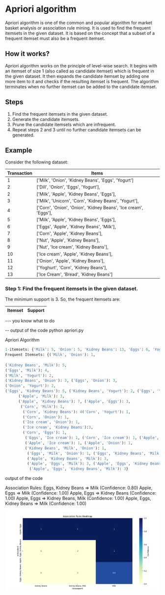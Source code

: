 # Apriori algorithm 
Apriori algorithm is one of the common and popular algorithm for market basket analysis or association rule mining. It is used to find the frequent itemsets in the given dataset. It is based on the concept that a subset of a frequent itemset must also be a frequent itemset.

## How it works?
Apriori algorithm works on the principle of level-wise search. It begins with an itemset of size 1 (also called as candidate itemset) which is frequent in the given dataset. It then expands the candidate itemset by adding one more item to it and checks if the resulting itemset is frequent. The algorithm terminates when no further itemset can be added to the candidate itemset.

## Steps
1. Find the frequent itemsets in the given dataset.
2. Generate the candidate itemsets.
3. Prune the candidate itemsets which are infrequent.
4. Repeat steps 2 and 3 until no further candidate itemsets can be generated.

## Example
Consider the following dataset:

| Transaction | Items |
| ----------- | ----- |
|1|['Milk', 'Onion', 'Kidney Beans', 'Eggs', 'Yogurt']|
|2|    ['Dill', 'Onion', 'Eggs', 'Yogurt'],|
 |2|   ['Milk', 'Apple', 'Kidney Beans', 'Eggs'],|
 |3|   ['Milk', 'Unicorn', 'Corn', 'Kidney Beans', 'Yogurt'],|
 |4|   ['Corn', 'Onion', 'Onion', 'Kidney Beans', 'Ice cream', 'Eggs'],|
 |5|   ['Milk', 'Apple', 'Kidney Beans', 'Eggs'],|
 |6|   ['Eggs', 'Apple', 'Kidney Beans', 'Milk'],|
 |7|   ['Corn', 'Apple', 'Kidney Beans'],|
 |8|   ['Nut', 'Apple', 'Kidney Beans'],|
 |9|   ['Nut', 'Ice cream', 'Kidney Beans'],|
 |10|   ['Ice cream', 'Apple', 'Kidney Beans'],|
 |11|   ['Onion', 'Apple', 'Kidney Beans'],|
 |12|   ['Yoghurt', 'Corn', 'Kidney Beans'],|
 |13|   ['Ice Cream', 'Bread', 'Kidney Beans']|


### Step 1: Find the frequent itemsets in the given dataset.
The minimum support is 3. So, the frequent itemsets are:

| Itemset | Support |
| ------- | ------- |
--- you know what to do 

-- output of the code
python apriori.py

Apriori Algorithm
```python
1-itemsets: {'Milk': 5, 'Onion': 5, 'Kidney Beans': 13, 'Eggs': 6, 'Yogurt': 3, 'Apple': 7, 'Corn': 4, 'Ice cream': 3}
Frequent Itemsets: {('Milk', 'Onion'): 1,

('Kidney Beans', 'Milk'): 5,
('Eggs', 'Milk'): 4,
('Milk', 'Yogurt'): 2,
('Kidney Beans', 'Onion'): 3, ('Eggs', 'Onion'): 3,
('Onion', 'Yogurt'): 2,
('Eggs', 'Kidney Beans'): 5, ('Kidney Beans', 'Yogurt'): 2, ('Eggs', 'Yogurt'): 2, 
      ('Apple', 'Milk'): 3, 
      ('Apple', 'Kidney Beans'): 7, ('Apple', 'Eggs'): 3,
       ('Corn', 'Milk'): 1,
        ('Corn', 'Kidney Beans'): 4('Corn', 'Yogurt'): 1,
        ('Corn', 'Onion'): 1, 
        ('Ice cream', 'Onion'): 1,
        ('Ice cream', 'Kidney Beans'):3,
        ('Corn', 'Eggs'): 1, 
         ('Eggs', 'Ice cream'): 1, ('Corn', 'Ice cream'): 1, ('Apple', 'Corn'): 1, 
         ('Apple', 'Ice cream'): 1, ('Apple', 'Onion'): 1, 
         ('Kidney Beans', 'Milk', 'Onion'): 1,
          ('Eggs', 'Milk', 'Onion'): 1, ('Eggs', 'Kidney Beans', 'Milk'): 4, ('Eggs', 'Kidney Beans', 'Onion'): 2, 
          ('Apple', 'Kidney Beans', 'Milk'): 3, 
          ('Apple', 'Eggs', 'Milk'): 3, ('Apple', 'Eggs', 'Kidney Beans'): 3,
           ('Apple', 'Eggs', 'Kidney Beans', 'Milk'): 3}
```
output of the code

Association Rules:
Eggs, Kidney Beans => Milk (Confidence: 0.80)
Apple, Eggs => Milk (Confidence: 1.00)
Apple, Eggs => Kidney Beans (Confidence: 1.00)
Apple, Eggs => Kidney Beans, Milk (Confidence: 1.00)
Apple, Eggs, Kidney Beans => Milk (Confidence: 1.00)

![Alt text](image.png)
